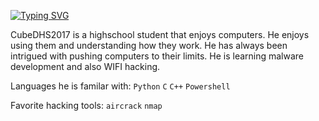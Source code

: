 [![Typing SVG](https://readme-typing-svg.demolab.com?font=JetBrains+Mono&pause=1000&color=2E6736&random=true&width=447&lines=cubeDHS2017+--%3E+the+hacker)](https://git.io/typing-svg)


CubeDHS2017 is a highschool student that enjoys computers. He enjoys using them and understanding how they work. He has always been intrigued with pushing computers to their limits. He is learning malware development and also WIFI hacking.


Languages he is familar with:
`Python` `C` `C++` `Powershell`

Favorite hacking tools:
`aircrack` `nmap`





<!---
cubeDHS2017/cubeDHS2017 is a ✨ special ✨ repository because its `README.md` (this file) appears on your GitHub profile.
You can click the Preview link to take a look at your changes.
--->
